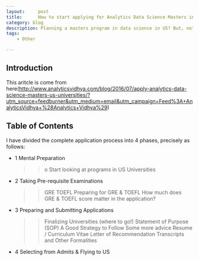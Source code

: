 ```yaml
---
layout:     post
title:      How to start applying for Analytics Data Science Masters in the US Universities?
category: blog
description: Planning a masters program in data science in US? But, not completely aware of the application process? Or afraid of the application process?
tags:
    - Other

---
```


## Introduction

This aritcle is come from here(http://www.analyticsvidhya.com/blog/2016/07/apply-analytics-data-science-masters-us-universities/?utm_source=feedburner&utm_medium=email&utm_campaign=Feed%3A+AnalyticsVidhya+%28Analytics+Vidhya%29)

## Table of Contents

I have divided the complete application process into 4 phases, precisely as follows:

* 1 Mental Preparation

    >>o Start looking at programs in US Universities

* 2 Taking Pre-requisite Examinations

    >> GRE
    >> TOEFL
    >> Preparing for GRE & TOEFL
    >> How much does GRE & TOEFL score matter in the application?

* 3 Preparing and Submitting Applications

    >> Finalizing Universities (where to go!)
    >> Statement of Purpose (SOP)
    >> A Good Strategy to Follow
    >> Some more advice
    >> Resume / Curriculum Vitae
    >> Letter of Recommendation
    >> Transcripts and Other Formalities

* 4 Selecting from Admits & Flying to US

